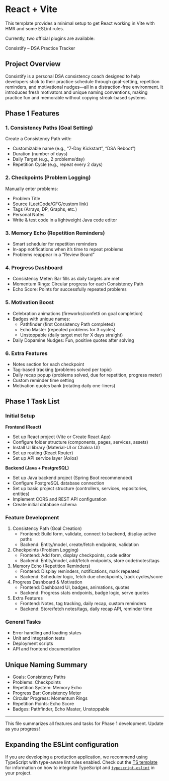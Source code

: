 # React + Vite

This template provides a minimal setup to get React working in Vite with HMR and some ESLint rules.

Currently, two official plugins are available:


Consistify – DSA Practice Tracker

## Project Overview
Consistify is a personal DSA consistency coach designed to help developers stick to their practice schedule through goal-setting, repetition reminders, and motivational nudges—all in a distraction-free environment. It introduces fresh motivators and unique naming conventions, making practice fun and memorable without copying streak-based systems.

## Phase 1 Features

### 1. Consistency Paths (Goal Setting)
Create a Consistency Path with:
- Customizable name (e.g., “7-Day Kickstart”, “DSA Reboot”)
- Duration (number of days)
- Daily Target (e.g., 2 problems/day)
- Repetition Cycle (e.g., repeat every 2 days)

### 2. Checkpoints (Problem Logging)
Manually enter problems:
- Problem Title
- Source (LeetCode/GFG/custom link)
- Tags (Arrays, DP, Graphs, etc.)
- Personal Notes
- Write & test code in a lightweight Java code editor

### 3. Memory Echo (Repetition Reminders)
- Smart scheduler for repetition reminders
- In-app notifications when it’s time to repeat problems
- Problems reappear in a “Review Board”

### 4. Progress Dashboard
- Consistency Meter: Bar fills as daily targets are met
- Momentum Rings: Circular progress for each Consistency Path
- Echo Score: Points for successfully repeated problems

### 5. Motivation Boost
- Celebration animations (fireworks/confetti on goal completion)
- Badges with unique names:
  - Pathfinder (first Consistency Path completed)
  - Echo Master (repeated problems for 3 cycles)
  - Unstoppable (daily target met for X days straight)
- Daily Dopamine Nudges: Fun, positive quotes after solving

### 6. Extra Features
- Notes section for each checkpoint
- Tag-based tracking (problems solved per topic)
- Daily recap popup (problems solved, due for repetition, progress meter)
- Custom reminder time setting
- Motivation quotes bank (rotating daily one-liners)

## Phase 1 Task List

### Initial Setup
**Frontend (React)**
- Set up React project (Vite or Create React App)
- Configure folder structure (components, pages, services, assets)
- Install UI library (Material-UI or Chakra UI)
- Set up routing (React Router)
- Set up API service layer (Axios)

**Backend (Java + PostgreSQL)**
- Set up Java backend project (Spring Boot recommended)
- Configure PostgreSQL database connection
- Set up basic project structure (controllers, services, repositories, entities)
- Implement CORS and REST API configuration
- Create initial database schema

### Feature Development
1. Consistency Path (Goal Creation)
	- Frontend: Build form, validate, connect to backend, display active paths
	- Backend: Entity/model, create/fetch endpoints, validation
2. Checkpoints (Problem Logging)
	- Frontend: Add form, display checkpoints, code editor
	- Backend: Entity/model, add/fetch endpoints, store code/notes/tags
3. Memory Echo (Repetition Reminders)
	- Frontend: Display reminders, notifications, mark repeated
	- Backend: Scheduler logic, fetch due checkpoints, track cycles/score
4. Progress Dashboard & Motivation
	- Frontend: Dashboard UI, badges, animations, quotes
	- Backend: Progress stats endpoints, badge logic, serve quotes
5. Extra Features
	- Frontend: Notes, tag tracking, daily recap, custom reminders
	- Backend: Store/fetch notes/tags, daily recap API, reminder time

### General Tasks
- Error handling and loading states
- Unit and integration tests
- Deployment scripts
- API and frontend documentation

## Unique Naming Summary
- Goals: Consistency Paths
- Problems: Checkpoints
- Repetition System: Memory Echo
- Progress Bar: Consistency Meter
- Circular Progress: Momentum Rings
- Repetition Points: Echo Score
- Badges: Pathfinder, Echo Master, Unstoppable

---
This file summarizes all features and tasks for Phase 1 development. Update as you progress!

## Expanding the ESLint configuration

If you are developing a production application, we recommend using TypeScript with type-aware lint rules enabled. Check out the [TS template](https://github.com/vitejs/vite/tree/main/packages/create-vite/template-react-ts) for information on how to integrate TypeScript and [`typescript-eslint`](https://typescript-eslint.io) in your project.
